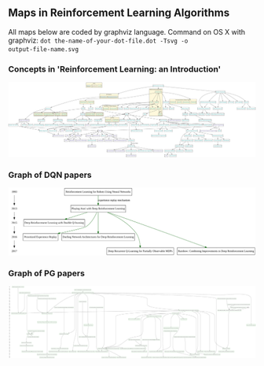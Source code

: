 ## Maps in Reinforcement Learning Algorithms
All maps below are coded by graphviz language.
Command on OS X with graphviz:
<code>dot the-name-of-your-dot-file.dot -Tsvg -o output-file-name.svg</code>


### Concepts in 'Reinforcement Learning: an Introduction'
![](./RLAI.svg)


### Graph of DQN papers
![](./DQN_graph.svg)


### Graph of PG papers
![](./PG_graph.svg)